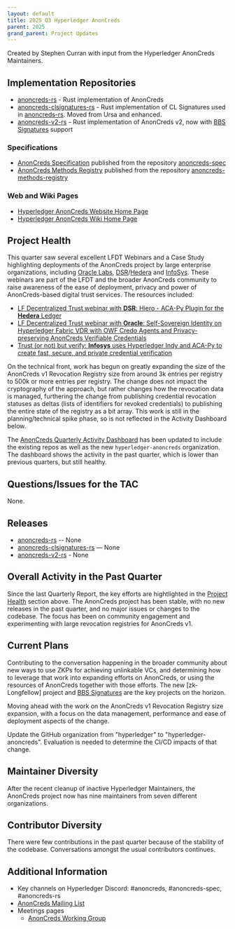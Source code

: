 ```yaml
---
layout: default
title: 2025 Q3 Hyperledger AnonCreds
parent: 2025
grand_parent: Project Updates
---
```


Created by Stephen Curran with input from the Hyperledger AnonCreds Maintainers.

## Implementation Repositories

- [anoncreds-rs] - Rust implementation of AnonCreds
- [anoncreds-clsignatures-rs] - Rust implementation of CL Signatures used in [anoncreds-rs]. Moved from Ursa and enhanced.
- [anoncreds-v2-rs] - Rust implementation of AnonCreds v2, now with [BBS Signatures] support

[anoncreds-rs]: https://github.com/hyperledger/anoncreds-rs
[anoncreds-clsignatures-rs]: https://github.com/hyperledger/anoncreds-clsignatures-rs
[anoncreds-v2-rs]: https://github.com/hyperledger/anoncreds-v2-rs
[BBS Signatures]: https://datatracker.ietf.org/doc/draft-irtf-cfrg-bbs-signatures/

### Specifications

- [AnonCreds Specification] published from the repository [anoncreds-spec]
- [AnonCreds Methods Registry] published from the repository [anoncreds-methods-registry]

[anoncreds-spec]: https://github.com/hyperledger/anoncreds-spec
[AnonCreds Specification]: https://hyperledger.github.io/anoncreds-spec/
[anoncreds-methods-registry]: https://github.com/hyperledger/anoncreds-methods-registry
[AnonCreds Methods Registry]: https://hyperledger.github.io/anoncreds-methods-registry

### Web and Wiki Pages

- [Hyperledger AnonCreds Website Home Page]
- [Hyperledger AnonCreds Wiki Home Page]

[Hyperledger AnonCreds Website Home Page]: https://www.lfdecentralizedtrust.org/projects/anoncreds
[Hyperledger AnonCreds Wiki Home Page]: https://lf-hyperledger.atlassian.net/wiki/spaces/ANONCREDS/overview

## Project Health

This quarter saw several excellent LFDT Webinars and a Case Study highlighting deployments of the AnonCreds project by large enterprise organizations, including [Oracle Labs], [DSR]/[Hedera] and [InfoSys]. These webinars are part of the LFDT and the broader AnonCreds community to raise awareness of the ease of deployment, privacy and power of AnonCreds-based digital trust services. The resources included:

* [LF Decentralized Trust webinar with **DSR**: Hiero - ACA-Py Plugin for the **Hedera** Ledger](https://www.lfdecentralizedtrust.org/learn/webinars/-hiero-aca-py-plugin-for-the-hedera-ledger)
* [LF Decentralized Trust webinar with **Oracle**: Self-Sovereign Identity on Hyperledger Fabric VDR with OWF Credo Agents and Privacy-preserving AnonCreds Verifiable Credentials](https://www.lfdecentralizedtrust.org/learn/webinars/oracle-self-sovereign-identity-on-hyperledger-fabric-vdr)
* [Trust (or not) but verify: **Infosys** uses Hyperledger Indy and ACA-Py to create fast, secure, and private credential verification](https://www.lfdecentralizedtrust.org/case-studies/infosys-uses-hyperledger-indy-and-aca-py-to-create-fast-secure-and-private-credential-verification)

[Oracle Labs]: https://labs.oracle.com/
[DSR]: https://dsr-corporation.com/
[Hedera]: https://hedera.foundation/
[InfoSys]: https://www.infosys.com/

On the technical front, work has begun on greatly expanding the size of the AnonCreds v1 Revocation Registry size from around 3k entries per registry to 500k or more entries per registry. The change does not impact the cryptography of the approach, but rather changes how the revocation data is managed, furthering the change from publishing credential revocation statuses as deltas (lists of identifiers for revoked credentials) to publishing the entire state of the registry as a bit array. This work is still in the planning/technical spike phase, so is not reflected in the Activity Dashboard below.

The [AnonCreds Quarterly Activity Dashboard] has been updated to include the existing repos as well as the new `hyperledger-anoncreds` organization. The dashboard shows the activity in the past quarter, which is lower than previous quarters, but still healthy.

[AnonCreds Quarterly Activity Dashboard]: https://insights.lfx.linuxfoundation.org/foundation/lf-decentralized-trust/overview/github?project=anoncreds&routedFrom=Github&bestPractice=false&dateFilters=Last%20Quarter&dateRange=2025-04-01%20to%2025-06-30&compare=PP&granularity=week&hideBots=true&repository=

## Questions/Issues for the TAC

None.

## Releases

- [anoncreds-rs] -- None
- [anoncreds-clsignatures-rs] — None
- [anoncreds-v2-rs] - None

## Overall Activity in the Past Quarter

Since the last Quarterly Report, the key efforts are hightlighted in the
[Project Health](#project-health) section above. The AnonCreds project has been
stable, with no new releases in the past quarter, and no major issues or changes
to the codebase. The focus has been on community engagement and experimenting
with large revocation registries for AnonCreds v1.

## Current Plans

Contributing to the conversation happening in the broader community about new
ways to use ZKPs for achieving unlinkable VCs, and determining how to leverage
that work into expanding efforts on AnonCreds, or using the resources of
AnonCreds together with those efforts. The new [zk-Longfellow] project and [BBS
Signatures] are the key projects on the horizon.

Moving ahead with the work on the AnonCreds v1 Revocation Registry size expansion, with a focus on the data management, performance and ease of deployment aspects of the change.

Update the GitHub organization from "hyperledger" to "hyperledger-anoncreds". Evaluation is needed to determine the CI/CD impacts of that change.

## Maintainer Diversity

After the recent cleanup of inactive Hyperledger Maintainers, the AnonCreds
project now has nine maintainers from seven different organizations.

## Contributor Diversity

There were few contributions in the past quarter because of the stability of the codebase. Conversations amongst the usual contributors continues.

## Additional Information

- Key channels on Hyperledger Discord: \#anoncreds, \#anoncreds-spec,
\#anoncreds-rs
- [AnonCreds Mailing List](https://lists.hyperledger.org/g/anoncreds)
- Meetings pages
  - [AnonCreds Working Group](https://wiki.hyperledger.org/display/ANONCREDS/Meetings%3A+AnonCreds+Working+Group)
